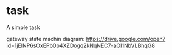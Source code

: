 # task
A simple task

gateway state machin diagram:
https://drive.google.com/open?id=1jEINP6sOxEPb0p4XZDogq2kNqNEC7-aOI1NbVLBhqG8

